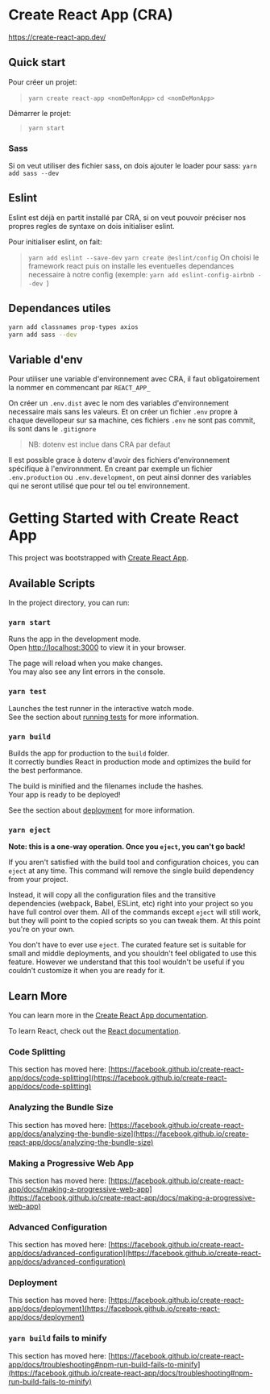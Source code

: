 # Create React App (CRA)


https://create-react-app.dev/

## Quick start
Pour créer un projet:
> `yarn create react-app <nomDeMonApp>`
> `cd <nomDeMonApp>`

Démarrer le projet:
> `yarn start`

### Sass
Si on veut utiliser des fichier sass, on dois ajouter le loader pour sass: `yarn add sass --dev`

## Eslint
Eslint est déjà en partit installé par CRA, si on veut pouvoir préciser nos propres regles de syntaxe on dois initialiser eslint.

Pour initialiser eslint, on fait:
> `yarn add eslint --save-dev`
> `yarn create @eslint/config`
> On choisi le framework react
> puis on installe les eventuelles dependances necessaire à notre config (exemple: `yarn add eslint-config-airbnb --dev `)

## Dependances utiles
```bash
yarn add classnames prop-types axios
yarn add sass --dev
```

## Variable d'env
Pour utiliser une variable d'environnement avec CRA, il faut obligatoirement la nommer en commencant par `REACT_APP_`

On créer un `.env.dist` avec le nom des variables d'environnement necessaire mais sans les valeurs. Et on créer un fichier `.env` propre à chaque devellopeur sur sa machine, ces fichiers `.env` ne sont pas commit, ils sont dans le `.gitignore`
> NB: dotenv est inclue dans CRA par defaut

Il est possible grace à dotenv d'avoir des fichiers d'environnement spécifique à l'environnment. En creant par exemple un fichier `.env.production` ou `.env.development`, on peut ainsi donner des variables qui ne seront utilisé que pour tel ou tel environnement.

# Getting Started with Create React App

This project was bootstrapped with [Create React App](https://github.com/facebook/create-react-app).

## Available Scripts

In the project directory, you can run:

### `yarn start`

Runs the app in the development mode.\
Open [http://localhost:3000](http://localhost:3000) to view it in your browser.

The page will reload when you make changes.\
You may also see any lint errors in the console.

### `yarn test`

Launches the test runner in the interactive watch mode.\
See the section about [running tests](https://facebook.github.io/create-react-app/docs/running-tests) for more information.

### `yarn build`

Builds the app for production to the `build` folder.\
It correctly bundles React in production mode and optimizes the build for the best performance.

The build is minified and the filenames include the hashes.\
Your app is ready to be deployed!

See the section about [deployment](https://facebook.github.io/create-react-app/docs/deployment) for more information.

### `yarn eject`

**Note: this is a one-way operation. Once you `eject`, you can't go back!**

If you aren't satisfied with the build tool and configuration choices, you can `eject` at any time. This command will remove the single build dependency from your project.

Instead, it will copy all the configuration files and the transitive dependencies (webpack, Babel, ESLint, etc) right into your project so you have full control over them. All of the commands except `eject` will still work, but they will point to the copied scripts so you can tweak them. At this point you're on your own.

You don't have to ever use `eject`. The curated feature set is suitable for small and middle deployments, and you shouldn't feel obligated to use this feature. However we understand that this tool wouldn't be useful if you couldn't customize it when you are ready for it.

## Learn More

You can learn more in the [Create React App documentation](https://facebook.github.io/create-react-app/docs/getting-started).

To learn React, check out the [React documentation](https://reactjs.org/).

### Code Splitting

This section has moved here: [https://facebook.github.io/create-react-app/docs/code-splitting](https://facebook.github.io/create-react-app/docs/code-splitting)

### Analyzing the Bundle Size

This section has moved here: [https://facebook.github.io/create-react-app/docs/analyzing-the-bundle-size](https://facebook.github.io/create-react-app/docs/analyzing-the-bundle-size)

### Making a Progressive Web App

This section has moved here: [https://facebook.github.io/create-react-app/docs/making-a-progressive-web-app](https://facebook.github.io/create-react-app/docs/making-a-progressive-web-app)

### Advanced Configuration

This section has moved here: [https://facebook.github.io/create-react-app/docs/advanced-configuration](https://facebook.github.io/create-react-app/docs/advanced-configuration)

### Deployment

This section has moved here: [https://facebook.github.io/create-react-app/docs/deployment](https://facebook.github.io/create-react-app/docs/deployment)

### `yarn build` fails to minify

This section has moved here: [https://facebook.github.io/create-react-app/docs/troubleshooting#npm-run-build-fails-to-minify](https://facebook.github.io/create-react-app/docs/troubleshooting#npm-run-build-fails-to-minify)
